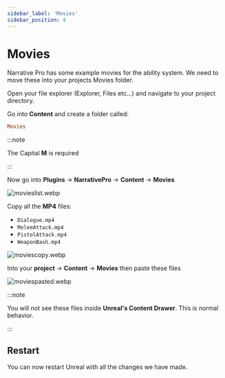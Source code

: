 ```yaml
---
sidebar_label: 'Movies'
sidebar_position: 4
---
```


# Movies

Narrative Pro has some example movies for the ability system. We need to move these into your projects Movies folder.

Open your file explorer (Explorer, Files etc...) and navigate to your project directory.

Go into **Content** and create a folder called:

```ini
Movies
```

:::note

The Capital **M** is required

:::

Now go into **Plugins** -> **NarrativePro** -> **Content** -> **Movies**

![movieslist.webp](//img/pro/Installation/movies/movieslist.webp)

Copy all the **MP4** files:

- `Dialogue.mp4`
- `MeleeAttack.mp4`
- `PistolAttack.mp4`
- `WeaponBash.mp4`

![moviescopy.webp](//img/pro/Installation/movies/moviescopy.webp)

Into your **project** -> **Content** -> **Movies** then paste these files

![moviespasted.webp](//img/pro/Installation/movies/moviespasted.webp)

:::note

You will not see these files inside **Unreal's Content Drawer**. This is normal behavior.

:::

## Restart
You can now restart Unreal with all the changes we have made.